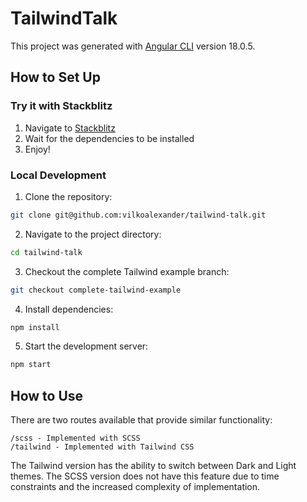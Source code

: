 # TailwindTalk

This project was generated with [Angular CLI](https://github.com/angular/angular-cli) version 18.0.5.

## How to Set Up

### Try it with Stackblitz

1. Navigate to [Stackblitz](https://stackblitz.com/~/github.com/vilkoalexander/tailwind-talk?initialPath=/tailwind)
2. Wait for the dependencies to be installed
3. Enjoy!

### Local Development

1. Clone the repository:

```bash
git clone git@github.com:vilkoalexander/tailwind-talk.git
```

2. Navigate to the project directory:

```bash
cd tailwind-talk
```

3. Checkout the complete Tailwind example branch:

```bash
git checkout complete-tailwind-example
```

4. Install dependencies:

```bash
npm install
```

5. Start the development server:

```bash
npm start
```

## How to Use

There are two routes available that provide similar functionality:

    /scss - Implemented with SCSS
    /tailwind - Implemented with Tailwind CSS

The Tailwind version has the ability to switch between Dark and Light themes. The SCSS version does not have this feature due to time constraints and the increased complexity of implementation.
